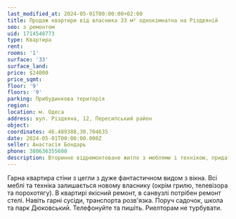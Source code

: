 ```yaml
---
last_modified_at: 2024-05-01T00:00:00+02:00
title: Продаж квартири від власника 33 м² однокімнатна на Різдвяній
seo: з ремонтом
uid: 1714548773
type: Квартира
rent:
rooms: '1'
surface: '33'
surface_land:
price: $24000
price_sqmt:
floor: '9'
floors: '9'
parking: Прибудинкова територія
region:
location: м. Одеса
address: вул. Різдвяна, 12, Пересипський район
object:
coordinates: 46.489388,30.704635
date: 2024-05-01T00:00:00.000Z
seller: Анастасія Бондарь
phone: 380636355600
description: Вторинне відремонтоване житло з меблями і технікою, придатне і готове для проживання
---
```


Гарна квартира стіни з цегли з дуже фантастичном видом з вікна. Всі меблі та техніка залишається новому власнику (окрім грилю, телевізора та порохотягу). В квартирі якісний ремонт, в санвузлі потрібен ремонт стелі. Навіть гарні сусіди, транспорта розв'язка. Поруч садочок, школа та парк Дюковський. Телефонуйте та пишіть. Риелторам не турбувати.

